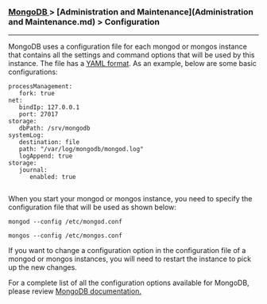 

### [MongoDB ](../MongoDB.md) > [Administration and Maintenance](Administration and Maintenance.md) > Configuration
___


MongoDB uses a configuration file for each mongod or mongos instance that contains all the settings and command options that will be used by this instance. The file has a [YAML format](http://www.yaml.org/start.html). As an example, below are some basic configurations:

````
processManagement:
   fork: true
net:
   bindIp: 127.0.0.1
   port: 27017
storage:
   dbPath: /srv/mongodb
systemLog:
   destination: file
   path: "/var/log/mongodb/mongod.log"
   logAppend: true
storage:
   journal:
      enabled: true
  
 ````


When you start your mongod or mongos instance, you need to specify the configuration file that will be used as shown below:

````
mongod --config /etc/mongod.conf

mongos --config /etc/mongos.conf
````

If you want to change a configuration option in the configuration file of a mongod or mongos instances, you will need to restart the instance to pick up the new changes.

For a complete list of all the configuration options available for MongoDB, please review [MongoDB documentation.](https://docs.mongodb.org/manual/reference/configuration-options/)


